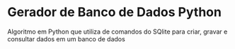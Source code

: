 # Gerador de Banco de Dados Python
 Algoritmo em Python que utiliza de comandos do SQlite para criar, gravar e consultar dados em um banco de dados
